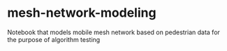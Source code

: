 # mesh-network-modeling
Notebook that models mobile mesh network based on pedestrian data for the purpose of algorithm testing
